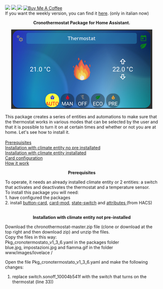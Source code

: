 <img src="https://img.shields.io/badge/Version-1.3.6-green">  <a href="https://forum.hassiohelp.eu/d/503-package-cronotermostato"><img src="https://img.shields.io/badge/Forum-hassiohelp-blue"> </a> 
<img src="https://img.shields.io/badge/Update-yes-orange"> <a href="https://www.buymeacoffee.com/mariocandida80"><img src="https://cdn.buymeacoffee.com/buttons/default-orange.png" width="90" alt="Buy Me A Coffee"> </a>
<br>
If you want the weekly version, you can find it  <a href="https://github.com/mariocandida80/addon_settimanale">here</a>. (only in italian now)

<p align="center"/> <b>Cronothermostat Package for Home Assistant.</b> <br> </p>

<p align="center"/><img src="https://github.com/mariocandida80/Home-Assistant-Cronothermostat/blob/master/picture/home.png" alt="Immagine cronotermostato"></p>
This package creates a series of entities and automations to make sure that the thermostat works in various modes that can be selected by the user and that it is possible to turn it on at certain times and whether or not you are at home.
Let's see how to install it. <br>
<br>
<a href="#Prerequisiti">Prerequisites</a><br>
<a href=“#Installazione1">Installation with climate entity no pre installated</a><br>
<a href="#Installazione2">Installation with climate entity installated</a><br>
<a href=“#Confcard">Card configuration</a><br>
<a href=“#Funzionamento">How it work</a><br>
<a name="Prerequisiti"><p align="center"/> <b>Prerequisites</b> <br> </p>
To operate, it needs an already installed climate entity or 2 entities: a switch that activates and deactivates the thermostat and a temperature sensor. <br>
To install this package you will need:<br>
1. have configured the packages <br>
2. install  <a href="https://github.com/custom-cards/button-card">button-card</a>, <a href="https://github.com/thomasloven/lovelace-card-mod"> card-mod</a>,  <a href="https://github.com/thomasloven/lovelace-state-switch">state-switch</a> and <a href="https://github.com/pilotak/homeassistant-attributes"> attributes </a> (from HACS)<br><br>

<a name="Installazione1"><p align="center"/><p align="center"/> <b>Installation with climate entity not pre-installed</b> <br> </p>
Download the chronothermostat-master.zip file (clone or download at the top right and then download zip) and unzip the files. <br>
Copy the files in this way:<br>
Pkg_cronotermostato_v1_3_6.yaml in the packages folder<br>
blue.jpg, impostazioni.jpg and fiamma.gif in the folder www/images/lovelace /<br>

Open the file Pkg_cronotermostato_v1_3_6.yaml and make the following changes:<br>
1. replace switch.sonoff_10004b541f with the switch that turns on the thermostat (line 33))<br>
